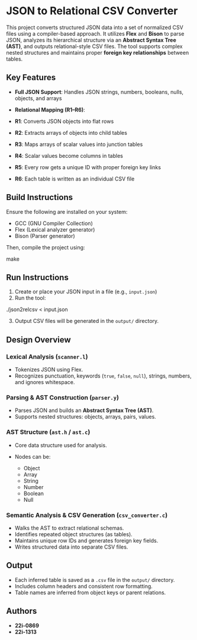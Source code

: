 
# JSON to Relational CSV Converter

This project converts structured JSON data into a set of normalized CSV files using a compiler-based approach. It utilizes **Flex** and **Bison** to parse JSON, analyzes its hierarchical structure via an **Abstract Syntax Tree (AST)**, and outputs relational-style CSV files. The tool supports complex nested structures and maintains proper **foreign key relationships** between tables.



##  Key Features

*  **Full JSON Support**: Handles JSON strings, numbers, booleans, nulls, objects, and arrays
*  **Relational Mapping (R1–R6)**:

  * **R1**: Converts JSON objects into flat rows
  * **R2**: Extracts arrays of objects into child tables
  * **R3**: Maps arrays of scalar values into junction tables
  * **R4**: Scalar values become columns in tables
  * **R5**: Every row gets a unique ID with proper foreign key links
  * **R6**: Each table is written as an individual CSV file



##  Build Instructions

Ensure the following are installed on your system:

* GCC (GNU Compiler Collection)
* Flex (Lexical analyzer generator)
* Bison (Parser generator)

Then, compile the project using:

make




## Run Instructions

1. Create or place your JSON input in a file (e.g., `input.json`)
2. Run the tool:

./json2relcsv < input.json


3. Output CSV files will be generated in the `output/` directory.



##  Design Overview

###  Lexical Analysis (`scanner.l`)

* Tokenizes JSON using Flex.
* Recognizes punctuation, keywords (`true`, `false`, `null`), strings, numbers, and ignores whitespace.

###  Parsing & AST Construction (`parser.y`)

* Parses JSON and builds an **Abstract Syntax Tree (AST)**.
* Supports nested structures: objects, arrays, pairs, values.

###  AST Structure (`ast.h` / `ast.c`)

* Core data structure used for analysis.
* Nodes can be:

  * Object
  * Array
  * String
  * Number
  * Boolean
  * Null

###  Semantic Analysis & CSV Generation (`csv_converter.c`)

* Walks the AST to extract relational schemas.
* Identifies repeated object structures (as tables).
* Maintains unique row IDs and generates foreign key fields.
* Writes structured data into separate CSV files.


##  Output

* Each inferred table is saved as a `.csv` file in the `output/` directory.
* Includes column headers and consistent row formatting.
* Table names are inferred from object keys or parent relations.


##  Authors

* **22i-0869**
* **22i-1313**

